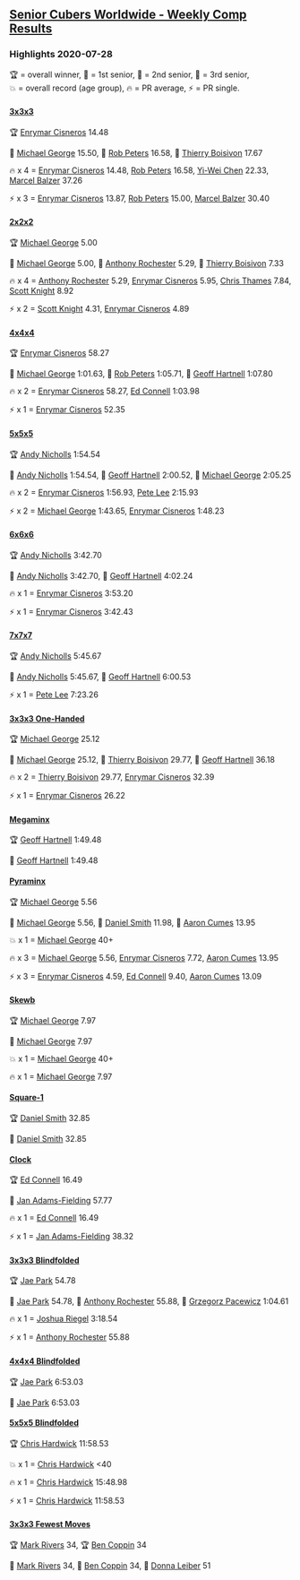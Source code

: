 <style>table {white-space: nowrap;}</style>

## [Senior Cubers Worldwide - Weekly Comp Results](/scw-comp/results/)
### Highlights 2020-07-28

<span style="white-space: nowrap;">🏆 = overall winner</span>, <span style="white-space: nowrap;">🥇 = 1st senior</span>, <span style="white-space: nowrap;">🥈 = 2nd senior</span>, <span style="white-space: nowrap;">🥉 = 3rd senior</span>, <span style="white-space: nowrap;">💥 = overall record (age group)</span>, <span style="white-space: nowrap;">🔥 = PR average</span>, <span style="white-space: nowrap;">⚡ = PR single</span>.

#### [3x3x3](333.md)

<span style="white-space: nowrap;">🏆 [Enrymar Cisneros](../../persons/enrymar_cisneros/333.md) 14.48</span>

<span style="white-space: nowrap;">🥇 [Michael George](../../persons/michael_george/333.md) 15.50</span>, <span style="white-space: nowrap;">🥈 [Rob Peters](../../persons/rob_peters/333.md) 16.58</span>, <span style="white-space: nowrap;">🥉 [Thierry Boisivon](../../persons/thierry_boisivon/333.md) 17.67</span>

🔥 x 4 = <span style="white-space: nowrap;">[Enrymar Cisneros](../../persons/enrymar_cisneros/333.md) 14.48</span>, <span style="white-space: nowrap;">[Rob Peters](../../persons/rob_peters/333.md) 16.58</span>, <span style="white-space: nowrap;">[Yi-Wei Chen](../../persons/yi_wei_chen/333.md) 22.33</span>, <span style="white-space: nowrap;">[Marcel Balzer](../../persons/marcel_balzer/333.md) 37.26</span>

⚡ x 3 = <span style="white-space: nowrap;">[Enrymar Cisneros](../../persons/enrymar_cisneros/333.md) 13.87</span>, <span style="white-space: nowrap;">[Rob Peters](../../persons/rob_peters/333.md) 15.00</span>, <span style="white-space: nowrap;">[Marcel Balzer](../../persons/marcel_balzer/333.md) 30.40</span>

#### [2x2x2](222.md)

<span style="white-space: nowrap;">🏆 [Michael George](../../persons/michael_george/222.md) 5.00</span>

<span style="white-space: nowrap;">🥇 [Michael George](../../persons/michael_george/222.md) 5.00</span>, <span style="white-space: nowrap;">🥈 [Anthony Rochester](../../persons/anthony_rochester/222.md) 5.29</span>, <span style="white-space: nowrap;">🥉 [Thierry Boisivon](../../persons/thierry_boisivon/222.md) 7.33</span>

🔥 x 4 = <span style="white-space: nowrap;">[Anthony Rochester](../../persons/anthony_rochester/222.md) 5.29</span>, <span style="white-space: nowrap;">[Enrymar Cisneros](../../persons/enrymar_cisneros/222.md) 5.95</span>, <span style="white-space: nowrap;">[Chris Thames](../../persons/chris_thames/222.md) 7.84</span>, <span style="white-space: nowrap;">[Scott Knight](../../persons/scott_knight/222.md) 8.92</span>

⚡ x 2 = <span style="white-space: nowrap;">[Scott Knight](../../persons/scott_knight/222.md) 4.31</span>, <span style="white-space: nowrap;">[Enrymar Cisneros](../../persons/enrymar_cisneros/222.md) 4.89</span>

#### [4x4x4](444.md)

<span style="white-space: nowrap;">🏆 [Enrymar Cisneros](../../persons/enrymar_cisneros/444.md) 58.27</span>

<span style="white-space: nowrap;">🥇 [Michael George](../../persons/michael_george/444.md) 1:01.63</span>, <span style="white-space: nowrap;">🥈 [Rob Peters](../../persons/rob_peters/444.md) 1:05.71</span>, <span style="white-space: nowrap;">🥉 [Geoff Hartnell](../../persons/geoff_hartnell/444.md) 1:07.80</span>

🔥 x 2 = <span style="white-space: nowrap;">[Enrymar Cisneros](../../persons/enrymar_cisneros/444.md) 58.27</span>, <span style="white-space: nowrap;">[Ed Connell](../../persons/ed_connell/444.md) 1:03.98</span>

⚡ x 1 = <span style="white-space: nowrap;">[Enrymar Cisneros](../../persons/enrymar_cisneros/444.md) 52.35</span>

#### [5x5x5](555.md)

<span style="white-space: nowrap;">🏆 [Andy Nicholls](../../persons/andy_nicholls/555.md) 1:54.54</span>

<span style="white-space: nowrap;">🥇 [Andy Nicholls](../../persons/andy_nicholls/555.md) 1:54.54</span>, <span style="white-space: nowrap;">🥈 [Geoff Hartnell](../../persons/geoff_hartnell/555.md) 2:00.52</span>, <span style="white-space: nowrap;">🥉 [Michael George](../../persons/michael_george/555.md) 2:05.25</span>

🔥 x 2 = <span style="white-space: nowrap;">[Enrymar Cisneros](../../persons/enrymar_cisneros/555.md) 1:56.93</span>, <span style="white-space: nowrap;">[Pete Lee](../../persons/pete_lee/555.md) 2:15.93</span>

⚡ x 2 = <span style="white-space: nowrap;">[Michael George](../../persons/michael_george/555.md) 1:43.65</span>, <span style="white-space: nowrap;">[Enrymar Cisneros](../../persons/enrymar_cisneros/555.md) 1:48.23</span>

#### [6x6x6](666.md)

<span style="white-space: nowrap;">🏆 [Andy Nicholls](../../persons/andy_nicholls/666.md) 3:42.70</span>

<span style="white-space: nowrap;">🥇 [Andy Nicholls](../../persons/andy_nicholls/666.md) 3:42.70</span>, <span style="white-space: nowrap;">🥈 [Geoff Hartnell](../../persons/geoff_hartnell/666.md) 4:02.24</span>

🔥 x 1 = <span style="white-space: nowrap;">[Enrymar Cisneros](../../persons/enrymar_cisneros/666.md) 3:53.20</span>

⚡ x 1 = <span style="white-space: nowrap;">[Enrymar Cisneros](../../persons/enrymar_cisneros/666.md) 3:42.43</span>

#### [7x7x7](777.md)

<span style="white-space: nowrap;">🏆 [Andy Nicholls](../../persons/andy_nicholls/777.md) 5:45.67</span>

<span style="white-space: nowrap;">🥇 [Andy Nicholls](../../persons/andy_nicholls/777.md) 5:45.67</span>, <span style="white-space: nowrap;">🥈 [Geoff Hartnell](../../persons/geoff_hartnell/777.md) 6:00.53</span>

⚡ x 1 = <span style="white-space: nowrap;">[Pete Lee](../../persons/pete_lee/777.md) 7:23.26</span>

#### [3x3x3 One-Handed](333oh.md)

<span style="white-space: nowrap;">🏆 [Michael George](../../persons/michael_george/333oh.md) 25.12</span>

<span style="white-space: nowrap;">🥇 [Michael George](../../persons/michael_george/333oh.md) 25.12</span>, <span style="white-space: nowrap;">🥈 [Thierry Boisivon](../../persons/thierry_boisivon/333oh.md) 29.77</span>, <span style="white-space: nowrap;">🥉 [Geoff Hartnell](../../persons/geoff_hartnell/333oh.md) 36.18</span>

🔥 x 2 = <span style="white-space: nowrap;">[Thierry Boisivon](../../persons/thierry_boisivon/333oh.md) 29.77</span>, <span style="white-space: nowrap;">[Enrymar Cisneros](../../persons/enrymar_cisneros/333oh.md) 32.39</span>

⚡ x 1 = <span style="white-space: nowrap;">[Enrymar Cisneros](../../persons/enrymar_cisneros/333oh.md) 26.22</span>

#### [Megaminx](minx.md)

<span style="white-space: nowrap;">🏆 [Geoff Hartnell](../../persons/geoff_hartnell/minx.md) 1:49.48</span>

<span style="white-space: nowrap;">🥇 [Geoff Hartnell](../../persons/geoff_hartnell/minx.md) 1:49.48</span>

#### [Pyraminx](pyram.md)

<span style="white-space: nowrap;">🏆 [Michael George](../../persons/michael_george/pyram.md) 5.56</span>

<span style="white-space: nowrap;">🥇 [Michael George](../../persons/michael_george/pyram.md) 5.56</span>, <span style="white-space: nowrap;">🥈 [Daniel Smith](../../persons/daniel_smith/pyram.md) 11.98</span>, <span style="white-space: nowrap;">🥉 [Aaron Cumes](../../persons/aaron_cumes/pyram.md) 13.95</span>

💥 x 1 = <span style="white-space: nowrap;">[Michael George](../../persons/michael_george/pyram.md) 40+</span>

🔥 x 3 = <span style="white-space: nowrap;">[Michael George](../../persons/michael_george/pyram.md) 5.56</span>, <span style="white-space: nowrap;">[Enrymar Cisneros](../../persons/enrymar_cisneros/pyram.md) 7.72</span>, <span style="white-space: nowrap;">[Aaron Cumes](../../persons/aaron_cumes/pyram.md) 13.95</span>

⚡ x 3 = <span style="white-space: nowrap;">[Enrymar Cisneros](../../persons/enrymar_cisneros/pyram.md) 4.59</span>, <span style="white-space: nowrap;">[Ed Connell](../../persons/ed_connell/pyram.md) 9.40</span>, <span style="white-space: nowrap;">[Aaron Cumes](../../persons/aaron_cumes/pyram.md) 13.09</span>

#### [Skewb](skewb.md)

<span style="white-space: nowrap;">🏆 [Michael George](../../persons/michael_george/skewb.md) 7.97</span>

<span style="white-space: nowrap;">🥇 [Michael George](../../persons/michael_george/skewb.md) 7.97</span>

💥 x 1 = <span style="white-space: nowrap;">[Michael George](../../persons/michael_george/skewb.md) 40+</span>

🔥 x 1 = <span style="white-space: nowrap;">[Michael George](../../persons/michael_george/skewb.md) 7.97</span>

#### [Square-1](sq1.md)

<span style="white-space: nowrap;">🏆 [Daniel Smith](../../persons/daniel_smith/sq1.md) 32.85</span>

<span style="white-space: nowrap;">🥇 [Daniel Smith](../../persons/daniel_smith/sq1.md) 32.85</span>

#### [Clock](clock.md)

<span style="white-space: nowrap;">🏆 [Ed Connell](../../persons/ed_connell/clock.md) 16.49</span>

<span style="white-space: nowrap;">🥇 [Jan Adams-Fielding](../../persons/jan_adams_fielding/clock.md) 57.77</span>

🔥 x 1 = <span style="white-space: nowrap;">[Ed Connell](../../persons/ed_connell/clock.md) 16.49</span>

⚡ x 1 = <span style="white-space: nowrap;">[Jan Adams-Fielding](../../persons/jan_adams_fielding/clock.md) 38.32</span>

#### [3x3x3 Blindfolded](333bf.md)

<span style="white-space: nowrap;">🏆 [Jae Park](../../persons/jae_park/333bf.md) 54.78</span>

<span style="white-space: nowrap;">🥇 [Jae Park](../../persons/jae_park/333bf.md) 54.78</span>, <span style="white-space: nowrap;">🥈 [Anthony Rochester](../../persons/anthony_rochester/333bf.md) 55.88</span>, <span style="white-space: nowrap;">🥉 [Grzegorz Pacewicz](../../persons/grzegorz_pacewicz/333bf.md) 1:04.61</span>

🔥 x 1 = <span style="white-space: nowrap;">[Joshua Riegel](../../persons/joshua_riegel/333bf.md) 3:18.54</span>

⚡ x 1 = <span style="white-space: nowrap;">[Anthony Rochester](../../persons/anthony_rochester/333bf.md) 55.88</span>

#### [4x4x4 Blindfolded](444bf.md)

<span style="white-space: nowrap;">🏆 [Jae Park](../../persons/jae_park/444bf.md) 6:53.03</span>

<span style="white-space: nowrap;">🥇 [Jae Park](../../persons/jae_park/444bf.md) 6:53.03</span>

#### [5x5x5 Blindfolded](555bf.md)

<span style="white-space: nowrap;">🏆 [Chris Hardwick](../../persons/chris_hardwick/555bf.md) 11:58.53</span>

💥 x 1 = <span style="white-space: nowrap;">[Chris Hardwick](../../persons/chris_hardwick/555bf.md) <40</span>

🔥 x 1 = <span style="white-space: nowrap;">[Chris Hardwick](../../persons/chris_hardwick/555bf.md) 15:48.98</span>

⚡ x 1 = <span style="white-space: nowrap;">[Chris Hardwick](../../persons/chris_hardwick/555bf.md) 11:58.53</span>

#### [3x3x3 Fewest Moves](333fm.md)

<span style="white-space: nowrap;">🏆 [Mark Rivers](../../persons/mark_rivers/333fm.md) 34</span>, <span style="white-space: nowrap;">🏆 [Ben Coppin](../../persons/ben_coppin/333fm.md) 34</span>

<span style="white-space: nowrap;">🥇 [Mark Rivers](../../persons/mark_rivers/333fm.md) 34</span>, <span style="white-space: nowrap;">🥇 [Ben Coppin](../../persons/ben_coppin/333fm.md) 34</span>, <span style="white-space: nowrap;">🥉 [Donna Leiber](../../persons/donna_leiber/333fm.md) 51</span>


<!-- Global site tag (gtag.js) - Google Analytics -->
<script async src="https://www.googletagmanager.com/gtag/js?id=UA-86348435-3"></script>
<script>window.dataLayer = window.dataLayer || []; function gtag() {dataLayer.push(arguments);} gtag('js', new Date()); gtag('config', 'UA-86348435-3');</script>
